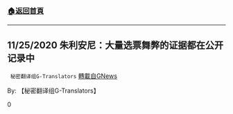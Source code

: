 ###  [:house:返回首頁](https://github.com/ourhimalayas/txt)
---

## 11/25/2020 朱利安尼：大量选票舞弊的证据都在公开记录中
` 秘密翻译组G-Translators` [轉載自GNews](https://gnews.org/zh-hans/594065/)

By: 【秘密翻译组G-Translators】

0
